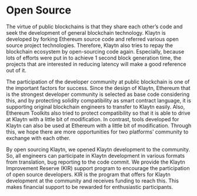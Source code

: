 # Open Source

The virtue of public blockchains is that they share each other’s code and seek the development of general blockchain technology. Klaytn is developed by forking Ethereum source code and referred various open source project technologies. Therefore, Klaytn also tries to repay the blockchain ecosystem by open-sourcing code again. Especially, because lots of efforts were put in to achieve 1 second block generation time, the projects that are interested in reducing latency will make a good reference out of it.

The participation of the developer community at public blockchain is one of the important factors for success. Since the design of Klaytn, Ethereum that is the strongest developer community is selected as base code considering this, and by protecting solidity compatibility as smart contract language, it is supporting original blockchain engineers to transfer to Klaytn easily. Also, Ethereum Toolkits also tried to protect compatibility so that it is able to drive at Klaytn with a little bit of modification. In contrast, tools developed for Klaytn can also be used at Ethereum with a little bit of modification. Through this, we hope there are more opportunities for two platforms’ community to exchange with each other.

By open sourcing Klaytn, we opened Klaytn development to the community. So, all engineers can participate in Klaytn development in various formats from translation, bug reporting to the code commit. We provide the Klaytn Improvement Reserve \(KIR\) support program to encourage the participation of open source developers. KIR is the program that offers for Klaytn development at the community and receives funding to reach this. This makes financial support to be rewarded for enthusiastic participants.

